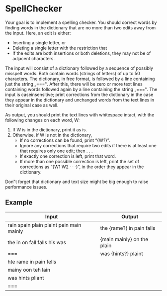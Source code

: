 # SpellChecker
Your goal is to implement a spelling checker. You should correct words by finding words in the dictionary that are no more than two edits away from the input.
Here, an edit is either:
* Inserting a single letter, or
* Deleting a single letter
with the restriction that
* If the edits are both insertions or both deletions, they may not be of adjacent
characters.

The input will consist of a dictionary followed by a sequence of possibly misspelt words. Both contain words (strings of letters) of up to 50 characters. The dictionary, in free format, is followed by a line containing just the string „===‟. After this, there will be zero or more text lines containing words followed again by a line containing the string „===‟. The input is caseinsensitive; print corrections from the dictionary in the case they appear in the dictionary and
unchanged words from the text lines in their original case as well.

As output, you should print the text lines with whitespace intact, with the following changes on
each word, W:
1. If W is in the dictionary, print it as is.
2. Otherwise, if W is not in the dictionary,
    - If no corrections can be found, print “{W?}”.
    - Ignore any corrections that require two edits if there is at least one that requires only one edit; then . . .
    - If exactly one correction is left, print that word.
    - If more than one possible correction is left, print the set of corrections as “{W1 W2 · · ·}”, in the order they appear in the dictionary. 
  
Don‟t forget that dictionary and text size might be big enough to raise performance issues.

## Example
| Input  | Output |
| ------------- | ------------- |
| rain spain plain plaint pain main mainly | the {rame?} in pain falls |
| the in on fall falls his was | {main mainly} on the plain |
| === | was {hints?} plaint|
|hte rame in pain fells|
|mainy oon teh lain|
|was hints pliant|
|===|
